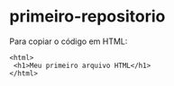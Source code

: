 # primeiro-repositorio

Para copiar o código em HTML:
```
<html>
 <h1>Meu primeiro arquivo HTML</h1>
</html>
```


